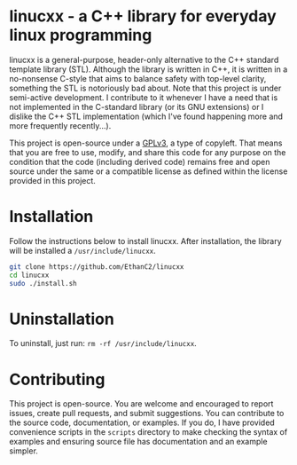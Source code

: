 # linucxx - a C++ library for everyday linux programming
linucxx is a general-purpose, header-only alternative to the C++ standard template library (STL). Although the library is written in C++, it is written in a 
no-nonsense C-style that aims to balance safety with top-level clarity, something the STL is notoriously bad about. Note that this project is under 
semi-active development. I contribute to it whenever I have a need that is not implemented in the C-standard library (or its GNU extensions) or I dislike 
the C++ STL implementation (which I've found happening more and more frequently recently...).

This project is open-source under a [GPLv3](https://www.gnu.org/licenses/quick-guide-gplv3.html), a type of copyleft. That means that you are free
to use, modify, and share this code for any purpose on the condition that the code (including derived code) remains free and open source under the
same or a compatible license as defined within the license provided in this project.

# Installation
Follow the instructions below to install linucxx. After installation, the library will be installed a `/usr/include/linucxx`.
```bash
git clone https://github.com/EthanC2/linucxx
cd linucxx
sudo ./install.sh
```

# Uninstallation
To uninstall, just run: `rm -rf /usr/include/linucxx`.

# Contributing
This project is open-source. You are welcome and encouraged to report issues, create pull requests, and submit suggestions.
You can contribute to the source code, documentation, or examples. If you do, I have provided convenience scripts in the
`scripts` directory to make checking the syntax of examples and ensuring source file has documentation and an example simpler.
